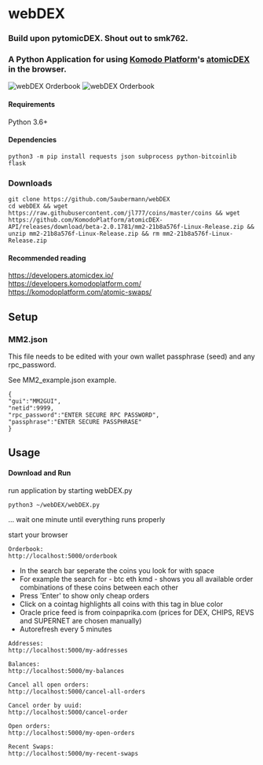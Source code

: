 # webDEX

### Build upon pytomicDEX. Shout out to smk762.

### A Python Application for using [Komodo Platform](https://komodoplatform.com/)'s [atomicDEX](https://atomicdex.io/) in the browser.

![webDEX Orderbook](https://i.imgur.com/zY0brx8.png)
![webDEX Orderbook](https://i.imgur.com/qwIFx2r.png)

#### Requirements  
Python 3.6+

#### Dependencies
```
python3 -m pip install requests json subprocess python-bitcoinlib flask
```

### Downloads
```
git clone https://github.com/5aubermann/webDEX
cd webDEX && wget https://raw.githubusercontent.com/jl777/coins/master/coins && wget https://github.com/KomodoPlatform/atomicDEX-API/releases/download/beta-2.0.1781/mm2-21b8a576f-Linux-Release.zip && unzip mm2-21b8a576f-Linux-Release.zip && rm mm2-21b8a576f-Linux-Release.zip
```

#### Recommended reading  
https://developers.atomicdex.io/  
https://developers.komodoplatform.com/  
https://komodoplatform.com/atomic-swaps/  


## Setup  

### MM2.json
This file needs to be edited with your own wallet passphrase (seed) and any rpc_password.

See MM2_example.json example.
```
{
"gui":"MM2GUI",
"netid":9999,
"rpc_password":"ENTER SECURE RPC PASSWORD",
"passphrase":"ENTER SECURE PASSPHRASE"
}
```

## Usage

#### Download and Run
run application by starting webDEX.py
```
python3 ~/webDEX/webDEX.py
```

... wait one minute until everything runs properly

start your browser
```
Orderbook:
http://localhost:5000/orderbook
```
- In the search bar seperate the coins you look for with space
- For example the search for - btc eth kmd - shows you all available order combinations of these coins between each other
- Press 'Enter' to show only cheap orders
- Click on a cointag highlights all coins with this tag in blue color
- Oracle price feed is from coinpaprika.com (prices for DEX, CHIPS, REVS and SUPERNET are chosen manually)
- Autorefresh every 5 minutes
```
Addresses:
http://localhost:5000/my-addresses
```
```
Balances:
http://localhost:5000/my-balances
```
```
Cancel all open orders:
http://localhost:5000/cancel-all-orders
```
```
Cancel order by uuid:
http://localhost:5000/cancel-order
```
```
Open orders:
http://localhost:5000/my-open-orders
```
```
Recent Swaps:
http://localhost:5000/my-recent-swaps
```
